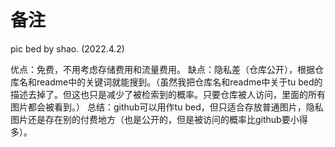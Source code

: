 # 备注
pic bed by shao. (2022.4.2)

优点：免费，不用考虑存储费用和流量费用。
缺点：隐私差（仓库公开），根据仓库名和readme中的关键词就能搜到。（虽然我把仓库名和readme中关于tu bed的描述去掉了。但这也只是减少了被检索到的概率。只要仓库被人访问，里面的所有图片都会被看到。）
总结：github可以用作tu bed，但只适合存放普通图片，隐私图片还是存在别的付费地方（也是公开的，但是被访问的概率比github要小得多）。
